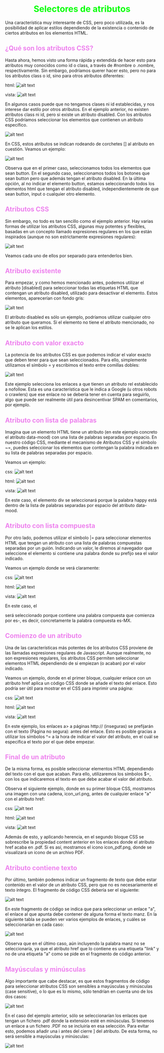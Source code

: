 # <span style="color:lime"><center>Selectores de atributos</center></span>

Una característica muy interesante de CSS, pero poco utilizada, es la posibilidad de aplicar estilos dependiendo de la existencia o contenido de ciertos atributos en los elementos HTML.

## <span style="color:violet">¿Qué son los atributos CSS?</span>
Hasta ahora, hemos visto una forma rápida y extendida de hacer esto para atributos muy conocidos como id o class, a través de #nombre o .nombre, respectivamente. Sin embargo, podríamos querer hacer esto, pero no para los atributos class o id, sino para otros atributos diferentes:

html:
![alt text](./imagenes-selectores-de-atributos/image.png)

vista:
![alt text](./imagenes-selectores-de-atributos/image-1.png)

En algunos casos puede que no tengamos clases ni id establecidas, y nos interese dar estilo por otros atributos. En el ejemplo anterior, no existen atributos class ni id, pero si existe un atributo disabled. Con los atributos CSS podríamos seleccionar los elementos que contienen un atributo específico.

![alt text](./imagenes-selectores-de-atributos/sintaxis-atributos.png)

En CSS, estos atributos se indican rodeando de corchetes [] al atributo en cuestión. Veamos un ejemplo:

![alt text](./imagenes-selectores-de-atributos/image-2.png)

Observa que en el primer caso, seleccionamos todos los elementos que sean button. En el segundo caso, seleccionamos todos los botones que sean button pero que además tengan el atributo disabled. En la última opción, al no indicar el elemento button, estamos seleccionando todos los elementos html que tengan el atributo disabled, independientemente de que sean button, input o cualquier otro elemento.

## <span style="color:violet">Atributos CSS</span>
Sin embargo, no todo es tan sencillo como el ejemplo anterior. Hay varias formas de utilizar los atributos CSS, algunas muy potentes y flexibles, basadas en un concepto llamado expresiones regulares en los que están inspirados (aunque no son estrictamente expresiones regulares):

![alt text](./imagenes-selectores-de-atributos/image-3.png)

Veamos cada uno de ellos por separado para entenderlos bien.

## <span style="color:violet">Atributo existente</span>
Para empezar, y como hemos mencionado antes, podemos utilizar el atributo [disabled] para seleccionar todas las etiquetas HTML que contengan un atributo disabled, utilizado para desactivar el elemento. Estos elementos, aparecerían con fondo gris:

![alt text](./imagenes-selectores-de-atributos/image-4.png)

El atributo disabled es sólo un ejemplo, podríamos utilizar cualquier otro atributo que queramos. Si el elemento no tiene el atributo mencionado, no se le aplican los estilos.

## <span style="color:violet">Atributo con valor exacto</span>
La potencia de los atributos CSS es que podemos indicar el valor exacto que deben tener para que sean seleccionados. Para ello, simplemente utilizamos el símbolo = y escribimos el texto entre comillas dobles:

![alt text](./imagenes-selectores-de-atributos/image-5.png)

Este ejemplo selecciona los enlaces a que tienen un atributo rel establecido a nofollow. Esta es una característica que le indica a Google (u otros robots o crawlers) que ese enlace no se debería tener en cuenta para seguirlo, algo que puede ser realmente útil para desincentivar SPAM en comentarios, por ejemplo.

## <span style="color:violet">Atributo con lista de palabras</span>
Imagina que un elemento HTML tiene un atributo (en este ejemplo concreto el atributo data-mood) con una lista de palabras separadas por espacio. En nuestro código CSS, mediante el mecanismo de Atributos CSS y el símbolo ~=, puedes seleccionar los elementos que contengan la palabra indicada en su lista de palabras separadas por espacio.

Veamos un ejemplo:

css:
![alt text](./imagenes-selectores-de-atributos/image-6.png)

html:
![alt text](./imagenes-selectores-de-atributos/image-7.png)

vista:
![alt text](./imagenes-selectores-de-atributos/image-8.png)

En este caso, el elemento div se seleccionará porque la palabra happy está dentro de la lista de palabras separadas por espacio del atributo data-mood.

## <span style="color:violet">Atributo con lista compuesta</span>
Por otro lado, podemos utilizar el símbolo |= para seleccionar elementos HTML que tengan un atributo con una lista de palabras compuestas separadas por un guión. Indicando un valor, le diremos al navegador que seleccione el elemento si contiene una palabra donde su prefijo sea el valor indicado.

Veamos un ejemplo donde se verá claramente:

css:
![alt text](./imagenes-selectores-de-atributos/image-9.png)

html:
![alt text](./imagenes-selectores-de-atributos/image-10.png)

vista:
![alt text](./imagenes-selectores-de-atributos/image-11.png)

En este caso, el <div> será seleccionado porque contiene una palabra compuesta que comienza por es-, es decir, concretamente la palabra compuesta es-MX.

## <span style="color:violet">Comienzo de un atributo</span>
Una de las características más potentes de los atributos CSS proviene de las llamadas expresiones regulares de Javascript. Aunque realmente, no son expresiones regulares, los atributos CSS permiten seleccionar elementos HTML dependiendo de si empiezan (o acaban) por el valor indicado.

Veamos un ejemplo, donde en el primer bloque, cualquier enlace con un atributo href aplica un código CSS donde se añade el texto del enlace. Esto podría ser útil para mostrar en el CSS para imprimir una página:

css:
![alt text](./imagenes-selectores-de-atributos/image-12.png)

html:
![alt text](./imagenes-selectores-de-atributos/image-13.png)

vista:
![alt text](./imagenes-selectores-de-atributos/image-14.png)

En este ejemplo, los enlaces a> a páginas http:// (inseguras) se prefijarán con el texto (Página no segura): antes del enlace. Esto es posible gracias a utilizar los símbolos ^= a la hora de indicar el valor del atributo, en el cuál se especifica el texto por el que debe empezar.

## <span style="color:violet">Final de un atributo</span>
De la misma forma, es posible seleccionar elementos HTML dependiendo del texto con el que que acaban. Para ello, utilizaremos los símbolos $=, con los que indicaremos el texto en que debe acabar el valor del atributo.

Observa el siguiente ejemplo, donde en su primer bloque CSS, mostramos una imagen con una cadena, icon_url.png, antes de cualquier enlace "a" con el atributo href:

css:
![alt text](./imagenes-selectores-de-atributos/image-15.png)

html:
![alt text](./imagenes-selectores-de-atributos/image-16.png)

vista:
![alt text](./imagenes-selectores-de-atributos/image-17.png)

Además de esto, y aplicando herencia, en el segundo bloque CSS se sobrescribe la propiedad content anterior en los enlaces donde el atributo href acaba en .pdf. Si es así, mostramos el icono icon_pdf.png, donde se visualizará un icono de un archivo PDF.

## <span style="color:violet">Atributo contiene texto</span>
Por último, también podemos indicar un fragmento de texto que debe estar contenido en el valor de un atributo CSS, pero que no es necesariamente el texto íntegro. El fragmento de código CSS debería ser el siguiente:

![alt text](./imagenes-selectores-de-atributos/image-18.png)

En este fragmento de código se indica que para seleccionar un enlace "a", el enlace al que apunta debe contener de alguna forma el texto manz. En la siguiente tabla se pueden ver varios ejemplos de enlaces, y cuáles se seleccionarían en cada caso:

![alt text](./imagenes-selectores-de-atributos/image-19.png)

Observa que en el último caso, aún incluyendo la palabra manz no se seleccionaría, ya que el atributo href que lo contiene es una etiqueta "link" y no de una etiqueta "a" como se pide en el fragmento de código anterior.

## <span style="color:violet">Mayúsculas y minúsculas</span>
Algo importante que cabe destacar, es que estos fragmentos de código para seleccionar atributos CSS son sensibles a mayúsculas y minúsculas (case sensitive), o lo que es lo mismo, sólo tendrían en cuenta uno de los dos casos:

![alt text](./imagenes-selectores-de-atributos/image-20.png)

En el caso del ejemplo anterior, sólo se seleccionarían los enlaces que tengan un fichero .pdf donde la extensión esté en minúsculas. Si tenemos un enlace a un fichero .PDF no se incluiría en esa selección. Para evitar esto, podemos añadir una i antes del cierre ] del atributo. De esta forma, no será sensible a mayúsculas y minúsculas:

![alt text](./imagenes-selectores-de-atributos/image-21.png)

